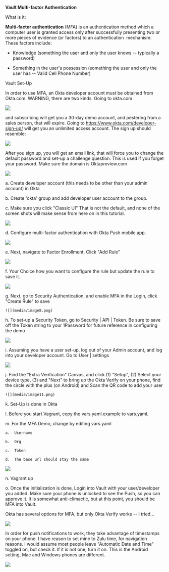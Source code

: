 **Vault Multi-factor Authentication**

What is it:

**Multi-factor authentication** (MFA) is an authentication method 
which a computer user is granted access only after successfully
presenting two or more pieces of evidence (or factors) to
an authentication  mechanism. These factors include:

-   Knowledge (something the user and only the user knows -- typically a
    password)

-   Something in the user's possession (something the user and only the
    user has -- Valid Cell Phone Number)

Vault Set-Up

In order to use MFA, an Okta developer account must be obtained from
Okta.com. WARNING, there are two kinds. Going to okta.com

![](media/image1.png)

and subscribing will get you a 30-day demo account, and pestering from a
sales person, that will expire. Going to
<https://www.okta.com/developer-sign-up/> will get you an unlimited
access account. The sign up should resemble:

![](media/image2.png)

After you sign up, you will get an email link, that will force you to
change the default password and set-up a challenge question. This is
used if you forget your password. Make sure the domain is
Oktapreview.com

![](media/image3.png)

a.  Create developer account (this needs to be other than your admin
    account) in Okta

b.  Create \'okta\' group and add developer user account to the group.

c.  Make sure you click "Classic UI" That is not the default, and none
    of the screen shots will make sense from here on in this tutorial.

![](media/image4.png)

d.  Configure multi-factor authentication with Okta Push mobile app.

![](media/image5.png)

e.  Next, navigate to Factor Enrollment, Click "Add Rule"

![](media/image6.png)

f.  Your Choice how you want to configure the rule but update the rule
    to save it.

![](media/image7.png)

g.  Next, go to Security Authentication, and enable MFA in the Login,
    click "Create Rule" to save

    ![](media/image8.png)

h.  To set-up a Security Token, go to Security \| API \| Token. Be sure
    to save off the Token string to your 1Password for future reference
    in configuring the demo

![](media/image9.png)

i.  Assuming you have a user set-up, log out of your Admin account, and
    log into your developer account. Go to User \| settings

![](media/image10.png)

j.  Find the "Extra Verification" Canvas, and click (1) "Setup", (2)
    Select your device type, (3) and "Next" to bring up the Okta Verify
    on your phone, find the circle with the plus (on Android) and Scan
    the QR code to add your user

    ![](media/image11.png)

k.  Set-Up is done in Okta

l.  Before you start Vagrant, copy the vars.yaml.example to vars.yaml.

m.  For the MFA Demo, change by editing vars.yaml

    a.  Username

    b.  Org

    c.  Token

    d.  The base url should stay the same

![](media/image12.png)

n.  Vagrant up

o.  Once the initialization is done, Login into Vault with your
    user/developer you added. Make sure your phone is unlocked to see
    the Push, so you can approve it. It is somewhat anti-climactic, but
    at this point, you should be MFA into Vault.

Okta has several options for MFA, but only Okta Verify works -- I
tried...

![](media/image13.png)

In order for push notifications to work, they take advantage of
timestamps on your phone. I have reason to set mine to Zulu time, for
navigation reasons. I would assume most people leave "Automatic Date and
Time" toggled on, but check it. If it is not one, turn it on. This is
the Android setting, Mac and Windows phones are different.

![](media/image14.png)
